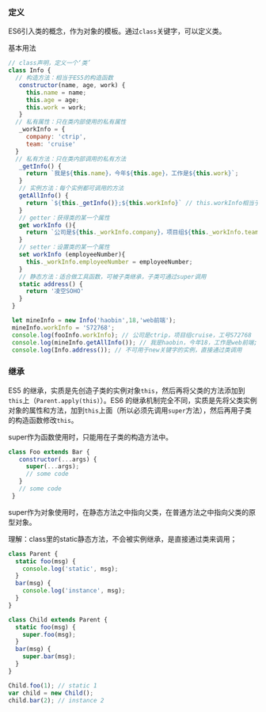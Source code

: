### 定义

ES6引入类的概念，作为对象的模板。通过`class`关键字，可以定义类。

基本用法

```js
// class声明，定义一个‘类’
class Info {
  // 构造方法：相当于ES5的构造函数
   constructor(name, age, work) {
     this.name = name;
     this.age = age;
     this.work = work;
   }
  // 私有属性：只在类内部使用的私有属性
   _workInfo = {
     company: 'ctrip',
     team: 'cruise'
  }
  // 私有方法：只在类内部调用的私有方法
   _getInfo() {
     return `我是${this.name}，今年${this.age}，工作是${this.work}`;
   }   
   // 实例方法：每个实例都可调用的方法
   getAllInfo() {
     return `${this._getInfo()};${this.workInfo}` // this.workInfo相当于一个实例属性
   }
   // getter：获得类的某一个属性
   get workInfo (){
     return `公司是${this._workInfo.company}，项目组${this._workInfo.team}，工号${this._workInfo.employeeNumber || '未知'}`;
   }
   // setter：设置类的某一个属性
   set workInfo (employeeNumber){
     this._workInfo.employeeNumber = employeeNumber;
   }
   // 静态方法：适合做工具函数，可被子类继承，子类可通过super调用
   static address() {
     return '凌空SOHO'
   }
 }

 let mineInfo = new Info('haobin',18,'web前端');
 mineInfo.workInfo = 'S72768'; 
 console.log(fooInfo.workInfo); // 公司是ctrip，项目组cruise，工号S72768
 console.log(mineInfo.getAllInfo()); // 我是haobin，今年18，工作是web前端;公司是ctrip，项目组cruise，工号S72768
 console.log(Info.address()); // 不可用于new关键字的实例，直接通过类调用
```

### 继承

ES5 的继承，实质是先创造子类的实例对象`this`，然后再将父类的方法添加到`this`上（`Parent.apply(this)`）。ES6 的继承机制完全不同，实质是先将父类实例对象的属性和方法，加到`this`上面（所以必须先调用`super`方法），然后再用子类的构造函数修改`this`。

super作为函数使用时，只能用在子类的构造方法中。

```js
class Foo extends Bar {
   constructor(...args) {
     super(...args);
     // some code
   }
   // some code
 }
```

super作为对象使用时，在静态方法之中指向父类，在普通方法之中指向父类的原型对象。

理解：class里的static静态方法，不会被实例继承，是直接通过类来调用；

```js
class Parent {
  static foo(msg) {
    console.log('static', msg);
  }
  bar(msg) {
    console.log('instance', msg);
  }
}

class Child extends Parent {
  static foo(msg) {
    super.foo(msg);
  }
  bar(msg) {
    super.bar(msg);
  }
}

Child.foo(1); // static 1
var child = new Child();
child.bar(2); // instance 2
```



